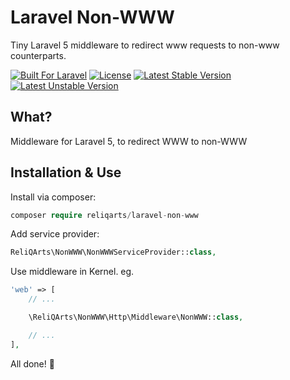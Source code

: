 # Laravel Non-WWW

Tiny Laravel 5 middleware to redirect www requests to non-www counterparts.

[![Built For Laravel](https://img.shields.io/badge/built%20for-laravel-red.svg?style=flat-square)](http://laravel.com)
[![License](https://poser.pugx.org/reliqarts/laravel-non-www/license?format=flat-square)](https://packagist.org/packages/reliqarts/laravel-non-www)
[![Latest Stable Version](https://poser.pugx.org/reliqarts/laravel-non-www/version?format=flat-square)](https://packagist.org/packages/reliqarts/laravel-non-www)
[![Latest Unstable Version](https://poser.pugx.org/reliqarts/laravel-non-www/v/unstable?format=flat-square)](//packagist.org/packages/reliqarts/laravel-non-www)

## What?

Middleware for Laravel 5, to redirect WWW to non-WWW

## Installation & Use

Install via composer:

```php
composer require reliqarts/laravel-non-www
```

Add service provider:

```php
ReliQArts\NonWWW\NonWWWServiceProvider::class,
```

Use middleware in Kernel. eg.

```php
'web' => [
    // ...

    \ReliQArts\NonWWW\Http\Middleware\NonWWW::class,

    // ...
],
```

All done! :beers:
